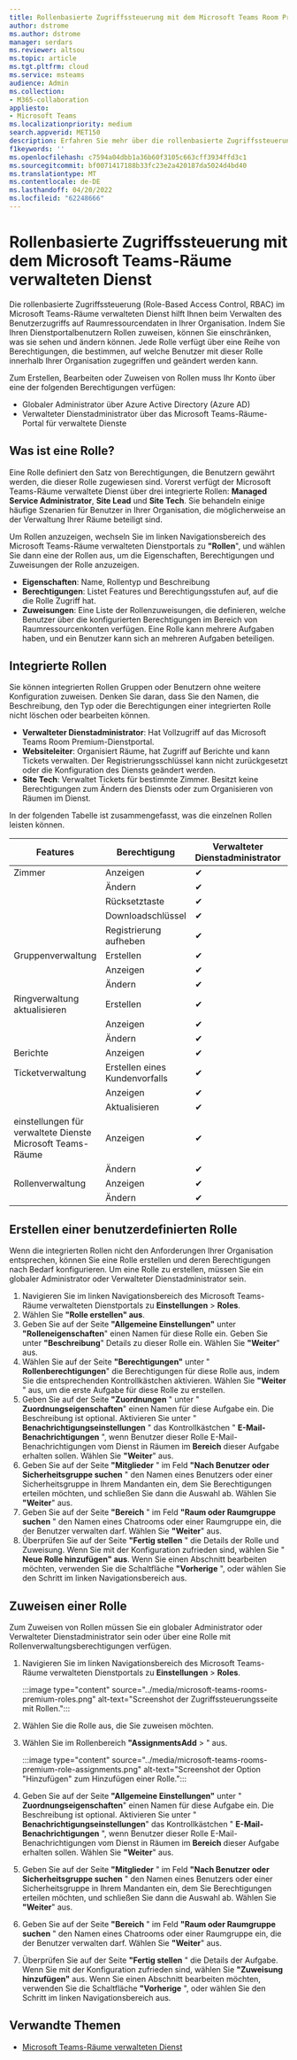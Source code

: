 ```yaml
---
title: Rollenbasierte Zugriffssteuerung mit dem Microsoft Teams Room Premium-Dienst
author: dstrome
ms.author: dstrome
manager: serdars
ms.reviewer: altsou
ms.topic: article
ms.tgt.pltfrm: cloud
ms.service: msteams
audience: Admin
ms.collection:
- M365-collaboration
appliesto:
- Microsoft Teams
ms.localizationpriority: medium
search.appverid: MET150
description: Erfahren Sie mehr über die rollenbasierte Zugriffssteuerung mit dem Microsoft Teams-Räume verwalteten Dienst.
f1keywords: ''
ms.openlocfilehash: c7594a04dbb1a36b60f3105c663cff3934ffd3c1
ms.sourcegitcommit: bf0071417188b33fc23e2a420187da5024d4bd40
ms.translationtype: MT
ms.contentlocale: de-DE
ms.lasthandoff: 04/20/2022
ms.locfileid: "62248666"
---
```

# <a name="role-based-access-control-with-the-microsoft-teams-rooms-managed-service"></a>Rollenbasierte Zugriffssteuerung mit dem Microsoft Teams-Räume verwalteten Dienst

Die rollenbasierte Zugriffssteuerung (Role-Based Access Control, RBAC) im Microsoft Teams-Räume verwalteten Dienst hilft Ihnen beim Verwalten des Benutzerzugriffs auf Raumressourcendaten in Ihrer Organisation. Indem Sie Ihren Dienstportalbenutzern Rollen zuweisen, können Sie einschränken, was sie sehen und ändern können. Jede Rolle verfügt über eine Reihe von Berechtigungen, die bestimmen, auf welche Benutzer mit dieser Rolle innerhalb Ihrer Organisation zugegriffen und geändert werden kann.

Zum Erstellen, Bearbeiten oder Zuweisen von Rollen muss Ihr Konto über eine der folgenden Berechtigungen verfügen:

- Globaler Administrator über Azure Active Directory (Azure AD)
- Verwalteter Dienstadministrator über das Microsoft Teams-Räume-Portal für verwaltete Dienste

## <a name="what-is-a-role"></a>Was ist eine Rolle?

Eine Rolle definiert den Satz von Berechtigungen, die Benutzern gewährt werden, die dieser Rolle zugewiesen sind. Vorerst verfügt der Microsoft Teams-Räume verwaltete Dienst über drei integrierte Rollen: **Managed Service Administrator**, **Site Lead** und **Site Tech**. Sie behandeln einige häufige Szenarien für Benutzer in Ihrer Organisation, die möglicherweise an der Verwaltung Ihrer Räume beteiligt sind.

Um Rollen anzuzeigen, wechseln Sie im linken Navigationsbereich des Microsoft Teams-Räume verwalteten Dienstportals zu **"Rollen**", und wählen Sie dann eine der Rollen aus, um die Eigenschaften, Berechtigungen und Zuweisungen der Rolle anzuzeigen.  

- **Eigenschaften**: Name, Rollentyp und Beschreibung
- **Berechtigungen**: Listet Features und Berechtigungsstufen auf, auf die die Rolle Zugriff hat.
- **Zuweisungen**: Eine Liste der Rollenzuweisungen, die definieren, welche Benutzer über die konfigurierten Berechtigungen im Bereich von Raumressourcenkonten verfügen. Eine Rolle kann mehrere Aufgaben haben, und ein Benutzer kann sich an mehreren Aufgaben beteiligen.

## <a name="built-in-roles"></a>Integrierte Rollen

Sie können integrierten Rollen Gruppen oder Benutzern ohne weitere Konfiguration zuweisen. Denken Sie daran, dass Sie den Namen, die Beschreibung, den Typ oder die Berechtigungen einer integrierten Rolle nicht löschen oder bearbeiten können.

- **Verwalteter Dienstadministrator**: Hat Vollzugriff auf das Microsoft Teams Room Premium-Dienstportal.
- **Websiteleiter**: Organisiert Räume, hat Zugriff auf Berichte und kann Tickets verwalten. Der Registrierungsschlüssel kann nicht zurückgesetzt oder die Konfiguration des Diensts geändert werden.  
- **Site Tech**: Verwaltet Tickets für bestimmte Zimmer. Besitzt keine Berechtigungen zum Ändern des Diensts oder zum Organisieren von Räumen im Dienst.

In der folgenden Tabelle ist zusammengefasst, was die einzelnen Rollen leisten können.

|Features |Berechtigung |Verwalteter Dienstadministrator  |Websiteleiter  |Site Tech  |
|---------|---------|---------|---------|---------|
|Zimmer     |Anzeigen        |&#10004;           |&#10004;           |&#10004;  |
|    |Ändern         |&#10004;           |&#10004;           |&#10004; |
|    |Rücksetztaste         |&#10004;           |         ||
|    |Downloadschlüssel         |&#10004;           |&#10004;          |&#10004; |
|    |Registrierung aufheben         |&#10004;           |&#10004;           |&#10004; |
|Gruppenverwaltung   |Erstellen         |&#10004;           |           ||
|    |Anzeigen       |&#10004;          |&#10004;           ||
|    |Ändern         |&#10004;           |           ||
|Ringverwaltung aktualisieren    |Erstellen         |&#10004;           |           ||
|    |Anzeigen         |&#10004;           |           ||
|    |Ändern         |&#10004;           |           ||
|Berichte   |Anzeigen        |&#10004;           |&#10004;           ||
|Ticketverwaltung   |Erstellen eines Kundenvorfalls         |&#10004;           |&#10004;           |&#10004;  |
|    |Anzeigen         |&#10004;           |&#10004;           |&#10004;  |
|    |Aktualisieren         |&#10004;           |&#10004;           |&#10004;  |
|einstellungen für verwaltete Dienste Microsoft Teams-Räume    |Anzeigen         |&#10004;           |         ||
|    |Ändern        |&#10004;           |         ||
|Rollenverwaltung    |Anzeigen         |&#10004;           |         ||
|    |Ändern         |&#10004;           |         ||

## <a name="create-a-custom-role"></a>Erstellen einer benutzerdefinierten Rolle

Wenn die integrierten Rollen nicht den Anforderungen Ihrer Organisation entsprechen, können Sie eine Rolle erstellen und deren Berechtigungen nach Bedarf konfigurieren. Um eine Rolle zu erstellen, müssen Sie ein globaler Administrator oder Verwalteter Dienstadministrator sein. 

1. Navigieren Sie im linken Navigationsbereich des Microsoft Teams-Räume verwalteten Dienstportals zu **Einstellungen** >  **Roles**.
2. Wählen Sie **"Rolle erstellen" aus**.
3. Geben Sie auf der Seite **"Allgemeine Einstellungen"** unter **"Rolleneigenschaften**" einen Namen für diese Rolle ein. Geben Sie unter **"Beschreibung**" Details zu dieser Rolle ein. Wählen Sie **"Weiter**" aus.
4. Wählen Sie auf der Seite **"Berechtigungen"** unter " **Rollenberechtigungen**" die Berechtigungen für diese Rolle aus, indem Sie die entsprechenden Kontrollkästchen aktivieren. Wählen Sie **"Weiter** " aus, um die erste Aufgabe für diese Rolle zu erstellen.
5. Geben Sie auf der Seite **"Zuordnungen** " unter " **Zuordnungseigenschaften**" einen Namen für diese Aufgabe ein. Die Beschreibung ist optional. Aktivieren Sie unter " **Benachrichtigungseinstellungen** " das Kontrollkästchen " **E-Mail-Benachrichtigungen** ", wenn Benutzer dieser Rolle E-Mail-Benachrichtigungen vom Dienst in Räumen im **Bereich** dieser Aufgabe erhalten sollen. Wählen Sie **"Weiter**" aus.
6. Geben Sie auf der Seite **"Mitglieder** " im Feld **"Nach Benutzer oder Sicherheitsgruppe suchen** " den Namen eines Benutzers oder einer Sicherheitsgruppe in Ihrem Mandanten ein, dem Sie Berechtigungen erteilen möchten, und schließen Sie dann die Auswahl ab. Wählen Sie **"Weiter**" aus. 
7. Geben Sie auf der Seite **"Bereich** " im Feld **"Raum oder Raumgruppe suchen** " den Namen eines Chatrooms oder einer Raumgruppe ein, die der Benutzer verwalten darf. Wählen Sie **"Weiter**" aus.
8. Überprüfen Sie auf der Seite **"Fertig stellen** " die Details der Rolle und Zuweisung. Wenn Sie mit der Konfiguration zufrieden sind, wählen Sie " **Neue Rolle hinzufügen" aus**. Wenn Sie einen Abschnitt bearbeiten möchten, verwenden Sie die Schaltfläche **"Vorherige** ", oder wählen Sie den Schritt im linken Navigationsbereich aus.  

## <a name="assign-a-role"></a>Zuweisen einer Rolle

Zum Zuweisen von Rollen müssen Sie ein globaler Administrator oder Verwalteter Dienstadministrator sein oder über eine Rolle mit Rollenverwaltungsberechtigungen verfügen.

1. Navigieren Sie im linken Navigationsbereich des Microsoft Teams-Räume verwalteten Dienstportals zu **Einstellungen** >  **Roles**.

    :::image type="content" source="../media/microsoft-teams-rooms-premium-roles.png" alt-text="Screenshot der Zugriffssteuerungsseite mit Rollen.":::

2. Wählen Sie die Rolle aus, die Sie zuweisen möchten.
3. Wählen Sie im Rollenbereich **"AssignmentsAdd** > " aus.

    :::image type="content" source="../media/microsoft-teams-rooms-premium-role-assignments.png" alt-text="Screenshot der Option &quot;Hinzufügen&quot; zum Hinzufügen einer Rolle.":::

4. Geben Sie auf der Seite **"Allgemeine Einstellungen"** unter " **Zuordnungseigenschaften**" einen Namen für diese Aufgabe ein. Die Beschreibung ist optional. Aktivieren Sie unter " **Benachrichtigungseinstellungen**" das Kontrollkästchen " **E-Mail-Benachrichtigungen** ", wenn Benutzer dieser Rolle E-Mail-Benachrichtigungen vom Dienst in Räumen im **Bereich** dieser Aufgabe erhalten sollen. Wählen Sie **"Weiter**" aus. 
5. Geben Sie auf der Seite **"Mitglieder** " im Feld **"Nach Benutzer oder Sicherheitsgruppe suchen** " den Namen eines Benutzers oder einer Sicherheitsgruppe in Ihrem Mandanten ein, dem Sie Berechtigungen erteilen möchten, und schließen Sie dann die Auswahl ab. Wählen Sie **"Weiter**" aus. 
6. Geben Sie auf der Seite **"Bereich** " im Feld **"Raum oder Raumgruppe suchen** " den Namen eines Chatrooms oder einer Raumgruppe ein, die der Benutzer verwalten darf. Wählen Sie **"Weiter**" aus.
7. Überprüfen Sie auf der Seite **"Fertig stellen** " die Details der Aufgabe. Wenn Sie mit der Konfiguration zufrieden sind, wählen Sie **"Zuweisung hinzufügen"** aus. Wenn Sie einen Abschnitt bearbeiten möchten, verwenden Sie die Schaltfläche **"Vorherige** ", oder wählen Sie den Schritt im linken Navigationsbereich aus.  

## <a name="related-topics"></a>Verwandte Themen

- [Microsoft Teams-Räume verwalteten Dienst](microsoft-teams-rooms-premium.md)

